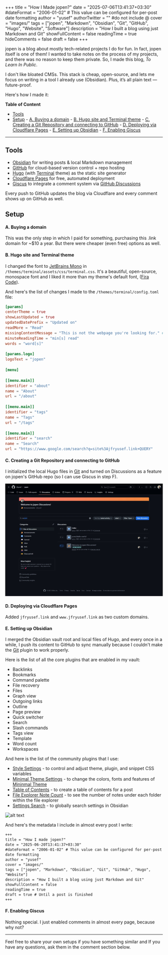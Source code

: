 +++
title = "How I Made jopen?"
date = "2025-07-06T13:41:37+03:30"
#dateFormat = "2006-01-02" # This value can be configured for per-post date formatting‍
author = "yusef"
authorTwitter = "" #do not include @
cover = "images/"
tags = ["jopen", "Markdown", "Obsidian", "Git", "GitHub", "Hugo", "Website", "Software"]
description = "How I built a blog using just Markdown and Git"
showFullContent = false
readingTime = true
hideComments = false
draft = false
+++

jopen is a blog about mostly tech-related projects I do for fun. In fact, jopen itself is one of them! I wanted to take notes on the process of my projects, and there was no reason to keep them private. So, I made this blog, *To Learn In Public*.

I don't like bloated CMSs. This stack is cheap, open-source, and lets me focus on writing in a tool I already use (Obsidian). Plus, it’s all plain text — future-proof.

Here's how I made it:

**Table of Content**

- [Tools](#Tools)
- [Setup](#Setup)
		- [A. Buying a domain](#A.%20Buying%20a%20domain)
		- [B. Hugo site and Terminal theme](#B.%20Hugo%20site%20and%20Terminal%20theme)
		- [C. Creating a Git Repository and connecting to GitHub](#C.%20Creating%20a%20Git%20Repository%20and%20connecting%20to%20GitHub)
		- [D. Deploying via Cloudflare Pages](#D.%20Deploying%20via%20Cloudflare%20Pages)
		- [E. Setting up Obsidian](#E.%20Setting%20up%20Obsidian)
		- [F. Enabling Giscus](#F.%20Enabling%20Giscus)


---

## Tools

- [Obsidian](https://obsidian.md/) for writing posts & local Markdown management
- [GitHub](https://github.com/) for cloud-based version control + repo hosting
- [Hugo](https://gohugo.io/) (with [Terminal](https://github.com/panr/hugo-theme-terminal/) theme) as the static site generator
- [Cloudflare Pages](https://pages.cloudflare.com/) for free, automated deployment
- [Giscus](https://giscus.app/) to integrate a comment system via [GitHub Discussions](https://github.com/features/discussions)

Every push to GitHub updates the blog via Cloudflare and every comment shows up on GitHub as well.

## Setup

#### A. Buying a domain

This was the only step in which I paid for something, purchasing this .link domain for ~$10 a year. But there were cheaper (even free) options as well.

#### B. Hugo site and Terminal theme 

I changed the font to [JetBrains Mono](https://fonts.google.com/specimen/JetBrains+Mono) in `/themes/terminal/assets/css/terminal.css`. It's a beautiful, open-source, monospace font and I liked it more than my theme's default font, ([Fira Code](https://fonts.google.com/specimen/Fira+Code)).

And here's the list of changes I made to the `/themes/terminal/config.toml` file:

```toml
[params]
centerTheme = true
showLastUpdated = true
updatedDatePrefix = "Updated on"
readMore = "Read"
missingContentMessage = "This is not the webpage you're looking for." # A reference from the movie Star Wars: Episode IV - A New Hope
minuteReadingTime = "min[s] read"
words = "word[s]"

[params.logo]
logoText = "jopen"

[menu]

[[menu.main]]
identifier = "about"
name = "About"
url = "/about"

[[menu.main]]
identifier = "tags"
name = "Tags"
url = "/tags"

[[menu.main]]
identifier = "search"
name = "Search"
url = "https://www.google.com/search?q=site%3Ajfryusef.link+QUERY"
```

#### C. Creating a Git Repository and connecting to GitHub

I initialized the local Hugo files in [Git](https://git-scm.com/) and turned on Discussions as a feature on jopen's GitHub repo (so I can use Giscus in step F).

![GitHub repository's Discussions screenshot](/images/GitHub-Discussions-ScreenShot.jpeg)

#### D. Deploying via Cloudflare Pages

Added `jfryusef.link` and `www.jfryusef.link` as two custom domains.

#### E. Setting up Obsidian

I merged the Obsidian vault root and local files of Hugo, and every once in a while, I push its content to GitHub to sync manually because I couldn't make the [Git](https://github.com/Vinzent03/obsidian-git) plugin to work properly.

Here is the list of all the core plugins that are enabled in my vault:

- Backlinks
- Bookmarks
- Command palette
- File recovery
- Files
- Graph view
- Outgoing links
- Outline
- Page preview
- Quick switcher
- Search
- Slash commands
- Tags view
- Template
- Word count
- Workspaces

And here is the list of the community plugins that I use:

- [Style Settings](https://github.com/mgmeyers/obsidian-style-settings) - to control and adjust theme, plugin, and snippet CSS variables
- [Minimal Theme Settings](https://github.com/kepano/obsidian-minimal-settings) - to change the colors, fonts and features of [Mininmal Theme](https://github.com/kepano/obsidian-minimal)
- [Table of Contents](https://github.com/hipstersmoothie/obsidian-plugin-toc) - to create a table of contents for a post
- [File Explorer Note Count](https://github.com/ozntel/file-explorer-note-count) - to see the number of notes under each folder within the file explorer
- [Settings Search](https://github.com/javalent/settings-search) - to globally search settings in Obsidian

![alt text](/images/%7B5A0DCB7C-9A3E-41AA-8980-D7B99C22548C%7D.png)

And here's the metadata I include in almost every post I write:

```
+++
title = "How I made jopen?"
date = "2025-06-20T13:41:37+03:30"
#dateFormat = "2006-01-02" # This value can be configured for per-post date formatting‍
author = "yusef"
cover = "images/"
tags = ["jopen", "Markdown", "Obsidian", "Git", "GitHub", "Hugo", "Website"]
description = "How I built a blog using just Markdown and Git"
showFullContent = false
readingTime = true
draft = true # Until a post is finished
+++
```

#### F. Enabling Giscus

Nothing special. I just enabled comments in almost every page, because why not?

---

Feel free to share your own setups if you have something similar and If you have any questions, ask them in the comment section below.